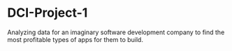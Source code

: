 # DCI-Project-1
Analyzing data for an imaginary software development company to find the most profitable types of apps for them to build.
